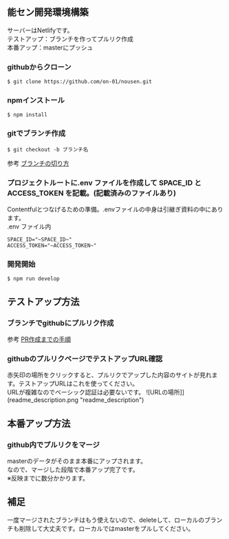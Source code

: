 
## 能セン開発環境構築
サーバーはNetlifyです。<br>
テストアップ：ブランチを作ってプルリク作成<br>
本番アップ：masterにプッシュ

### githubからクローン
```
$ git clone https://github.com/on-01/nousen.git
```

### npmインストール
```
$ npm install
```

### gitでブランチ作成
```
$ git checkout -b ブランチ名
```
参考
[ブランチの切り方](https://github.com/mikutaniguchi/portfolio_site/wiki/%E3%83%96%E3%83%A9%E3%83%B3%E3%83%81%E3%81%AE%E5%88%87%E3%82%8A%E6%96%B9)

### プロジェクトルートに.env ファイルを作成して SPACE_ID と ACCESS_TOKEN を記載。(記載済みのファイルあり)
Contentfulとつなげるための準備。.envファイルの中身は引継ぎ資料の中にあります。<br>
.env ファイル内
```
SPACE_ID="~SPACE_ID~"
ACCESS_TOKEN="~ACCESS_TOKEN~"
```

### 開発開始
```
$ npm run develop
```


## テストアップ方法


### ブランチでgithubにプルリク作成
参考
[PR作成までの手順](https://github.com/mikutaniguchi/portfolio_site/wiki/PR%E4%BD%9C%E6%88%90%E3%81%BE%E3%81%A7%E3%81%AE%E6%89%8B%E9%A0%86)

### githubのプルリクページでテストアップURL確認
赤矢印の場所をクリックすると、プルリクでアップした内容のサイトが見れます。テストアップURLはこれを使ってください。<br>
URLが複雑なのでベーシック認証は必要ないです。
![URLの場所]](readme_description.png "readme_description")


## 本番アップ方法

### github内でプルリクをマージ
masterのデータがそのまま本番にアップされます。<br>
なので、マージした段階で本番アップ完了です。<br>
※反映までに数分かかります。

## 補足
一度マージされたブランチはもう使えないので、deleteして、ローカルのブランチも削除して大丈夫です。ローカルではmasterをプルしてください。
